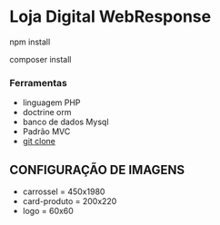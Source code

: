 # Loja Digital WebResponse #

npm install

composer install

### Ferramentas ###

* linguagem PHP
* doctrine orm
* banco de dados Mysql
* Padrão MVC
* [git clone](https://barbearia-moderna-admin@bitbucket.org/barbearia-moderna/loja-ecommerce-digital.git)

## CONFIGURAÇÃO DE IMAGENS

* carrossel = 450x1980
* card-produto = 200x220
* logo = 60x60